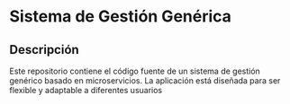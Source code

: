 # Sistema de Gestión Genérica

## Descripción
Este repositorio contiene el código fuente de un sistema de gestión genérico basado en microservicios. La aplicación está diseñada para ser flexible y adaptable a diferentes usuarios




